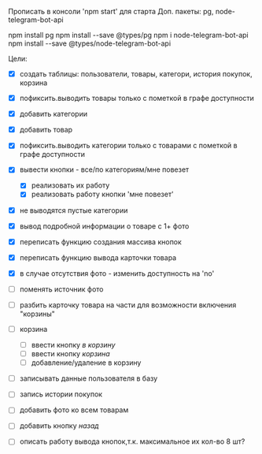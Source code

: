 Прописать в консоли 'npm start' для старта 
Доп. пакеты:
pg, node-telegram-bot-api

npm install pg
npm install --save @types/pg
npm i node-telegram-bot-api
npm install --save @types/node-telegram-bot-api


Цели:
  - [x] создать таблицы: пользователи, товары, категори, история покупок, корзина
  - [x] пофиксить.выводить товары только с пометкой в графе доступности
  - [x] добавить категории
  - [x] добавить товар
  - [x] пофиксить.выводить категории только с товарами с пометкой в графе доступности
  - [x] вывести кнопки - все/по категориям/мне повезет
    - [x] реализовать их работу
    - [x] реализовать работу кнопки 'мне повезет'
  - [x] не выводятся пустые категории
  - [x] вывод подробной информации о товаре с 1+ фото
  - [x] переписать функцию создания массива кнопок
  - [x] переписать функцию вывода карточки товара
  - [x] в случае отсутствия фото - изменить доступность на 'no'
  - [ ] поменять источник фото
  - [ ] разбить карточку товара на части для возможности включения "корзины"
  - [ ] корзина
    - [ ] ввести кнопку *в корзину*
    - [ ] ввести кнопку *корзина*
    - [ ] добавление/удаление в корзину
  - [ ] записывать данные пользователя в базу
  - [ ] запись истории покупок
  - [ ] добавить фото ко всем товарам
  - [ ] добавить кнопку *назад*
  - [ ] описать работу вывода кнопок,т.к. максимальное их кол-во 8 шт?

 
